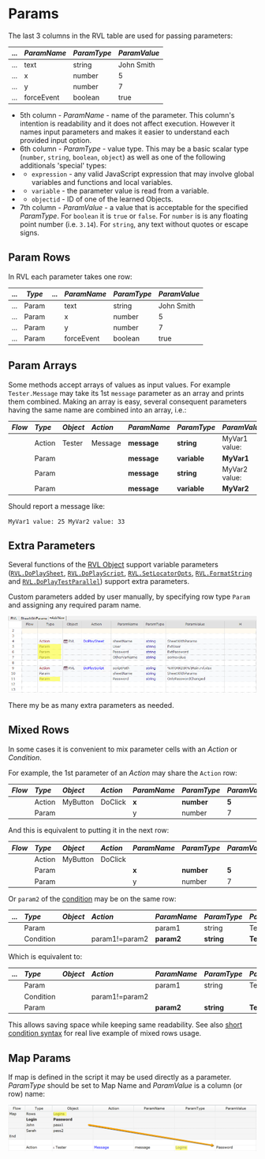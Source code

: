 # Params

The last 3 columns in the RVL table are used for passing parameters:

...     | *ParamName* |*ParamType* |*ParamValue*
--------|:--          |:--         |:--
...     |  text       | string     | John Smith           
...     |  x          | number     | 5           
...     |  y          | number     | 7           
...     |  forceEvent | boolean    | true



* 5th column - *ParamName* - name of the parameter. This column's intention is readability and it does not affect execution. However it names input parameters and makes it easier to understand each provided input option.
* 6th column - *ParamType* - value type. This may be a basic scalar type (`number`, `string`, `boolean`, `object`) as well as one of the following additionals 'special' types:
* * `expression` - any valid JavaScript expression that may involve global variables and functions and local variables.
* * `variable` - the parameter value is read from a variable.
* * `objectid` - ID of one of the learned Objects.
* 7th column - *ParamValue* - a value that is acceptable for the specified *ParamType*. For `boolean` it is `true` or `false`. For `number` is is any floating point number (i.e. `3.14`). For `string`, any text without quotes or escape signs.

## Param Rows

In RVL each parameter takes one row:

...|*Type*| ...| *ParamName* | *ParamType*|*ParamValue*
---|----  |----|:--          |:--         |:--
...|Param |    |  text       | string     | John Smith           
...|Param |    |  x          | number     | 5           
...|Param |    |  y          | number     | 7           
...|Param |    |  forceEvent | boolean    | true

## Param Arrays

Some methods accept arrays of values as input values. For example `Tester.Message` may take its 1st `message` parameter as an array and prints them combined. Making an array is easy, several consequent parameters having the same name are combined into an array, i.e.:

*Flow*|*Type* |*Object*    |*Action*    | *ParamName* |*ParamType* |*ParamValue*
:--  |:--     |:--         |:--         |:--          |:--         |:--
     | Action | Tester     | Message    |  **message**| **string** | MyVar1 value: 
     | Param  |            |            |  **message**| **variable**| **MyVar1**           
     | Param  |            |            |  **message**| **string**| MyVar2 value:
     | Param  |            |            |  **message**| **variable**| **MyVar2**           

Should report a message like:

    MyVar1 value: 25 MyVar2 value: 33

## Extra Parameters

Several functions of the [RVL Object](../Libraries/RVL.md) support variable parameters ([`RVL.DoPlaySheet`](RVL_DoPlay.md), [`RVL.DoPlayScript`](RVL_DoPlay.md), [`RVL.SetLocatorOpts`](../Libraries/RVL.md#setlocatoropts), [`RVL.FormatString`](../Libraries/RVL.md#formatstring) and [`RVL.DoPlayTestParallel`](../Libraries/RVL.md#doplaytestparallel)) support extra parameters.

Custom parameters added by user manually, by specifying row type `Param` and assigning any required param name.

![Extra Parameters](img/Params_ExtraParams.png)

There my be as many extra parameters as needed.

## Mixed Rows

In some cases it is convenient to mix parameter cells with an *Action* or *Condition*. 

For example, the 1st parameter of an *Action* may share the `Action` row:

*Flow*|*Type* |*Object*    |*Action*    | *ParamName* |*ParamType* |*ParamValue*
:--  |:--     |:--         |:--         |:--          |:--         |:--
     | Action | MyButton   | DoClick    |  **x**      | **number** | **5**
     | Param  |            |            |  y          | number     | 7

And this is equivalent to putting it in the next row:

*Flow*|*Type* |*Object*    |*Action*    | *ParamName* |*ParamType* |*ParamValue*
:--  |:--     |:--         |:--         |:--          |:--         |:--
     | Action | MyButton   | DoClick    |             |            | 
     | Param  |            |            |  **x**      | **number** | **5**
     | Param  |            |            |  y          | number     | 7

Or `param2` of the [condition](Conditions.md) may be on the same row:

... |*Type*      |*Object*    |*Action*    | *ParamName* |*ParamType* |*ParamValue*
:-  |:--         |:--         |:--         |:--          |:--         |:--
    | Param      |            |            |  param1     | string     | Text1
    | Condition  |            | param1!=param2  |  **param2**     | **string**     | **Text2**  

Which is equivalent to:

... |*Type*      |*Object*    |*Action*    | *ParamName* |*ParamType* |*ParamValue*
:-  |:--         |:--         |:--         |:--          |:--         |:--
    | Param      |            |            |  param1     | string     | Text1
    | Condition  |            | param1!=param2  |             |            | 
    | Param      |            |            |  **param2**     | **string**     | **Text2**


This allows saving space while keeping same readability. See also [short condition syntax](Conditions.md#short-condition-syntax) for real live example of mixed rows usage.

## Map Params

If map is defined in the script it may be used directly as a parameter. *ParamType* should be set to Map Name and *ParamValue* is a column (or row) name:

![Map Param](img/Params_MapValue.png)